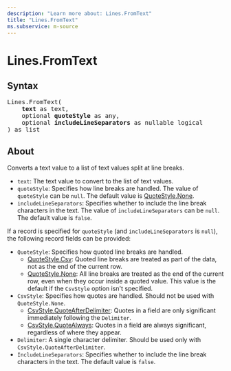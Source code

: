 ```yaml
---
description: "Learn more about: Lines.FromText"
title: "Lines.FromText"
ms.subservice: m-source
---
```

# Lines.FromText

## Syntax

<pre>
Lines.FromText(
    <b>text</b> as text,
    optional <b>quoteStyle</b> as any,
    optional <b>includeLineSeparators</b> as nullable logical
) as list
</pre>

## About

Converts a text value to a list of text values split at line breaks.

* `text`: The text value to convert to the list of text values.
* `quoteStyle`: Specifies how line breaks are handled. The value of `quoteStyle` can be `null`. The default value is [QuoteStyle.None](quotestyle-type.md).
* `includeLineSeparators`: Specifies whether to include the line break characters in the text. The value of `includeLineSeparators` can be `null`. The default value is `false`.

If a record is specified for `quoteStyle` (and `includeLineSeparators` is `null`), the following record fields can be provided:

* `QuoteStyle`: Specifies how quoted line breaks are handled.
  * [QuoteStyle.Csv](quotestyle-type.md): Quoted line breaks are treated as part of the data, not as the end of the current row.
  * [QuoteStyle.None](quotestyle-type.md): All line breaks are treated as the end of the current row, even when they occur inside a quoted value. This value is the default if the `CsvStyle` option isn't specified.
* `CsvStyle`: Specifies how quotes are handled. Should not be used with `QuoteStyle.None`.
  * [CsvStyle.QuoteAfterDelimiter](csvstyle-type.md): Quotes in a field are only significant immediately following the `Delimiter`.
  * [CsvStyle.QuoteAlways](csvstyle-type.md): Quotes in a field are always significant, regardless of where they appear.
* `Delimiter`: A single character delimiter. Should be used only with `CsvStyle.QuoteAfterDelimiter`.
* `IncludeLineSeparators`: Specifies whether to include the line break characters in the text. The default value is `false`.
